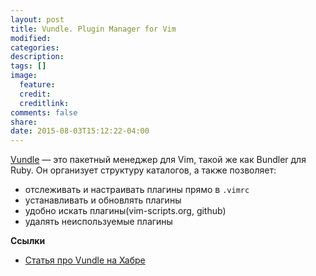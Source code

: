 ```yaml
---
layout: post
title: Vundle. Plugin Manager for Vim
modified:
categories: 
description:
tags: []
image:
  feature:
  credit:
  creditlink:
comments: false
share:
date: 2015-08-03T15:12:22-04:00
---
```


[Vundle](https://github.com/gmarik/vundle/) — это пакетный менеджер для Vim, такой же как Bundler для Ruby. Он организует структуру каталогов, а также позволяет:

* отслеживать и настраивать плагины прямо в `.vimrc`
* устанавливать и обновлять плагины
* удобно искать плагины(vim-scripts.org, github)
* удалять неиспользуемые плагины

**Ссылки**

* [Статья про Vundle на Хабре](http://habrahabr.ru/post/148549/)


